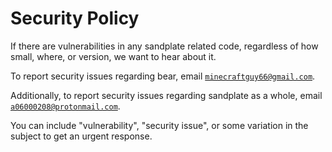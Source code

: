 # Security Policy

If there are vulnerabilities in any sandplate related code, regardless of how small, where, or version, we want to hear about it.

To report security issues regarding bear, email [`minecraftguy66@gmail.com`](mailto:minecraftguy66@gmail.com).

Additionally, to report security issues regarding sandplate as a whole, email [`a06000208@protonmail.com`](mailto:a06000208@protonmail.com).

You can include "vulnerability", "security issue", or some variation in the subject to get an urgent response.

